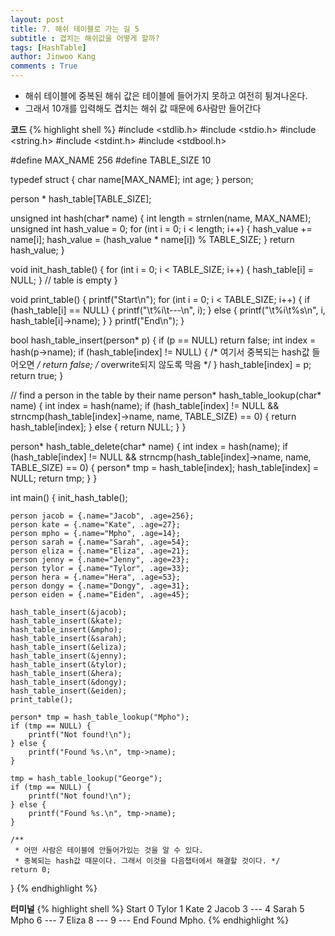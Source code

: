 ```yaml
---
layout: post
title: 7. 해쉬 테이블로 가는 길 5
subtitle : 겹치는 해쉬값을 어떻게 할까?
tags: [HashTable]
author: Jinwoo Kang
comments : True
---
```


- 해쉬 테이블에 중복된 해쉬 값은 테이블에 들어가지 못하고 여전히 튕겨나온다.
- 그래서 10개를 입력해도 겹치는 해쉬 값 때문에 6사람만 들어간다

**코드**
{% highlight shell %}
#include <stdlib.h>
#include <stdio.h>
#include <string.h>
#include <stdint.h>
#include <stdbool.h>

#define MAX_NAME 256
#define TABLE_SIZE 10

typedef struct {
    char name[MAX_NAME];
    int age;
} person;

person * hash_table[TABLE_SIZE];

unsigned int hash(char* name) {
    int length = strnlen(name, MAX_NAME);
    unsigned int hash_value = 0;
    for (int i = 0; i < length; i++) {
        hash_value += name[i];
        hash_value = (hash_value * name[i]) % TABLE_SIZE;
    }
    return hash_value;
}

void init_hash_table() {
    for (int i = 0; i < TABLE_SIZE; i++) {
        hash_table[i] = NULL;
    }
    // table is empty
}

void print_table() {
    printf("Start\n");
    for (int i = 0; i < TABLE_SIZE; i++) {
        if (hash_table[i] == NULL) {
            printf("\t%i\t---\n", i);
        } else {
            printf("\t%i\t%s\n", i, hash_table[i]->name);
        }
    }
    printf("End\n");
}

bool hash_table_insert(person* p) {
    if (p == NULL) return false;
    int index = hash(p->name);
    if (hash_table[index] != NULL) { /* 여기서 중복되는 hash값 들어오면 */
        return false;                /* overwrite되지 않도록 막음 */
    }
    hash_table[index] = p;
    return true;
}

// find a person in the table by their name
person* hash_table_lookup(char* name) {
    int index = hash(name);
    if (hash_table[index] != NULL &&
        strncmp(hash_table[index]->name, name, TABLE_SIZE) == 0) {
            return hash_table[index];
        } else {
            return NULL;
        }
}

person* hash_table_delete(char* name) {
    int index = hash(name);
    if (hash_table[index] != NULL &&
        strncmp(hash_table[index]->name, name, TABLE_SIZE) == 0) {
            person* tmp = hash_table[index];
            hash_table[index] = NULL;
            return tmp;
        }
}

int main() {
    init_hash_table();

    person jacob = {.name="Jacob", .age=256};
    person kate = {.name="Kate", .age=27};
    person mpho = {.name="Mpho", .age=14};
    person sarah = {.name="Sarah", .age=54};
    person eliza = {.name="Eliza", .age=21};
    person jenny = {.name="Jenny", .age=23};
    person tylor = {.name="Tylor", .age=33};
    person hera = {.name="Hera", .age=53};
    person dongy = {.name="Dongy", .age=31};
    person eiden = {.name="Eiden", .age=45};

    hash_table_insert(&jacob);
    hash_table_insert(&kate);
    hash_table_insert(&mpho);
    hash_table_insert(&sarah);
    hash_table_insert(&eliza);
    hash_table_insert(&jenny);
    hash_table_insert(&tylor);
    hash_table_insert(&hera);
    hash_table_insert(&dongy);
    hash_table_insert(&eiden);
    print_table();

    person* tmp = hash_table_lookup("Mpho");
    if (tmp == NULL) {
        printf("Not found!\n");
    } else {
        printf("Found %s.\n", tmp->name);
    }

    tmp = hash_table_lookup("George");
    if (tmp == NULL) {
        printf("Not found!\n");
    } else {
        printf("Found %s.\n", tmp->name);
    }

    /**
     * 어떤 사람은 테이블에 안들어가있는 것을 알 수 있다.
     * 중복되는 hash값 때문이다. 그래서 이것을 다음챕터에서 해결할 것이다. */
    return 0;
}
{% endhighlight %}


**터미널**
{% highlight shell %}
Start
        0       Tylor
        1       Kate
        2       Jacob
        3       ---
        4       Sarah
        5       Mpho
        6       ---
        7       Eliza
        8       ---
        9       ---
End
Found Mpho.
{% endhighlight %}